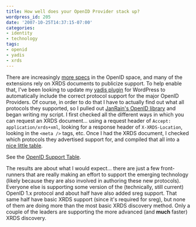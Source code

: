 ```yaml
---
title: How well does your OpenID Provider stack up?
wordpress_id: 205
date: '2007-10-25T14:37:15-07:00'
categories:
- identity
- technology
tags:
- openid
- yadis
- xrds
---
```

There are increasingly [more specs][] in the OpenID space, and many of the extensions rely on XRDS documents to
publicize support.  To help enable that, I've been looking to update my [yadis plugin][] for WordPress to automatically
include the correct protocol support for the major OpenID Providers.  Of course, in order to do that I have to actually
find out what all protocols they supported, so I pulled out [JanRain's OpenID library][openid library] and began writing
my script.  I first checked all the different ways in which you can request an XRDS document... using a request header
of `Accept: application/xrds+xml`, looking for a response header of `X-XRDS-Location`, looking in the `<meta />` tags,
etc.  Once I had the XRDS document, I checked which protocols they advertised support for, and compiled that all into a
[nice little table][openid support].  

See the [OpenID Support Table][openid support].

The results are about what I would expect... there are just a few front-runners that are really making an effort to
support the emerging technology (likely because they are also involved in authoring these new protocols).  Everyone else
is supporting some version of the (technically, still current) OpenID 1.x protocol and about half have also added sreg
support.  That same half have basic XRDS support (since it's required for sreg), but none of them are doing more than
the most basic XRDS discovery method.  Only a couple of the leaders are supporting the more advanced (and **much**
faster) XRDS discovery.

[more specs]: http://openid.net/developers/specs/
[yadis plugin]: http://willnorris.com/projects/wp-yadis
[openid library]: http://openidenabled.com/
[openid support]: http://willnorris.com/openid-support
